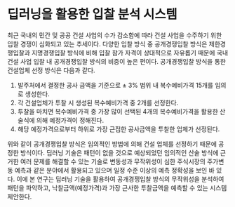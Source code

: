 # 딥러닝을 활용한 입찰 분석 시스템

최근 국내의 민간 및 공공 건설 사업의 수가 감소함에 따라 건설 사업을 수주하기 위한 입찰 경쟁이 심화되고 있는 추세이다.
다양한 입찰 방식 중 공개경쟁입찰 방식은 제한경쟁입찰과 지명경쟁입찰 방식에 비해 입찰 참가 자격이 상대적으로 자유롭기 때문에 
국내 건설 사업 입찰 내 공개경쟁입찰 방식의 비중이 높은 편이다. 공개경쟁입찰 방식을 통한 건설업체 선정 방식은 다음과 같다. 
1) 발주처에서 결정한 공사 금액을 기준으로 ± 3% 범위 내 복수예비가격 15개를 임의로 생성한다. 
2) 각 건설업체가 투찰 시 생성된 복수예비가격 중 2개를 선정한다. 
3) 투찰을 마치면 복수예비가격 중 가장 많이 선택된 4개의 복수예비가격을 활용한 산술식에 의해 예정가격이 정해진다. 
4) 해당 예정가격으로부터 하위로 가장 근접한 공사금액을 투찰한 업체가 선정된다. 

위와 같이 공개경쟁입찰 방식은 임의적인 방법에 의해 건설 업체를 선정하기 때문에 공정한 방식이다.
딥러닝 기술은 패턴이 없을 것으로 예상되었던 임의적인 산술 방식에 근거한 여러 문제를 해결할 수 있는 기술로
변동성과 무작위성이 심한 주식시장의 주가변동 예측과 같은 분야에서 활용되고 있으며 일정 수준 이상의 예측 정확성을 보인 바 있다. 
이에 본 연구는 딥러닝 기술을 활용하여 공개경쟁입찰 방식의 무작위성을 분석하여 패턴을 파악하고, 낙찰금액(예정가격)과 
가장 근사한 투찰금액을 예측할 수 있는 시스템 제안한다.
